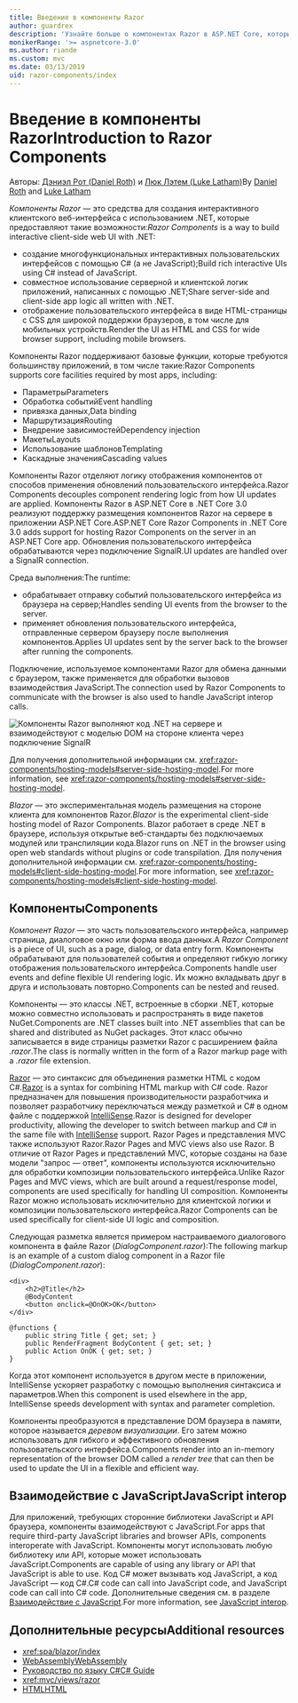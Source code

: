 ```yaml
---
title: Введение в компоненты Razor
author: guardrex
description: 'Узнайте больше о компонентах Razor в ASP.NET Core, которые позволяют создать интерактивный клиентский веб-интерфейс с использованием .NET в приложении ASP.NET Core.'
monikerRange: '>= aspnetcore-3.0'
ms.author: riande
ms.custom: mvc
ms.date: 03/13/2019
uid: razor-components/index
---
```

# <a name="introduction-to-razor-components"></a><span data-ttu-id="4e82b-103">Введение в компоненты Razor</span><span class="sxs-lookup"><span data-stu-id="4e82b-103">Introduction to Razor Components</span></span>

<span data-ttu-id="4e82b-104">Авторы: [Дэниэл Рот (Daniel Roth)](https://github.com/danroth27) и [Люк Лэтем (Luke Latham)](https://github.com/guardrex)</span><span class="sxs-lookup"><span data-stu-id="4e82b-104">By [Daniel Roth](https://github.com/danroth27) and [Luke Latham](https://github.com/guardrex)</span></span>

<span data-ttu-id="4e82b-105">*Компоненты Razor* — это средства для создания интерактивного клиентского веб-интерфейса с использованием .NET, которые предоставляют такие возможности:</span><span class="sxs-lookup"><span data-stu-id="4e82b-105">*Razor Components* is a way to build interactive client-side web UI with .NET:</span></span>

* <span data-ttu-id="4e82b-106">создание многофункциональных интерактивных пользовательских интерфейсов с помощью C# (а не JavaScript);</span><span class="sxs-lookup"><span data-stu-id="4e82b-106">Build rich interactive UIs using C# instead of JavaScript.</span></span>
* <span data-ttu-id="4e82b-107">совместное использование серверной и клиентской логик приложений, написанных с помощью .NET;</span><span class="sxs-lookup"><span data-stu-id="4e82b-107">Share server-side and client-side app logic all written with .NET.</span></span>
* <span data-ttu-id="4e82b-108">отображение пользовательского интерфейса в виде HTML-страницы с CSS для широкой поддержки браузеров, в том числе для мобильных устройств.</span><span class="sxs-lookup"><span data-stu-id="4e82b-108">Render the UI as HTML and CSS for wide browser support, including mobile browsers.</span></span>

<span data-ttu-id="4e82b-109">Компоненты Razor поддерживают базовые функции, которые требуются большинству приложений, в том числе такие:</span><span class="sxs-lookup"><span data-stu-id="4e82b-109">Razor Components supports core facilities required by most apps, including:</span></span>

* <span data-ttu-id="4e82b-110">Параметры</span><span class="sxs-lookup"><span data-stu-id="4e82b-110">Parameters</span></span>
* <span data-ttu-id="4e82b-111">Обработка событий</span><span class="sxs-lookup"><span data-stu-id="4e82b-111">Event handling</span></span>
* <span data-ttu-id="4e82b-112">привязка данных,</span><span class="sxs-lookup"><span data-stu-id="4e82b-112">Data binding</span></span>
* <span data-ttu-id="4e82b-113">Маршрутизация</span><span class="sxs-lookup"><span data-stu-id="4e82b-113">Routing</span></span>
* <span data-ttu-id="4e82b-114">Внедрение зависимостей</span><span class="sxs-lookup"><span data-stu-id="4e82b-114">Dependency injection</span></span>
* <span data-ttu-id="4e82b-115">Макеты</span><span class="sxs-lookup"><span data-stu-id="4e82b-115">Layouts</span></span>
* <span data-ttu-id="4e82b-116">Использование шаблонов</span><span class="sxs-lookup"><span data-stu-id="4e82b-116">Templating</span></span>
* <span data-ttu-id="4e82b-117">Каскадные значения</span><span class="sxs-lookup"><span data-stu-id="4e82b-117">Cascading values</span></span>

<span data-ttu-id="4e82b-118">Компоненты Razor отделяют логику отображения компонентов от способов применения обновлений пользовательского интерфейса.</span><span class="sxs-lookup"><span data-stu-id="4e82b-118">Razor Components decouples component rendering logic from how UI updates are applied.</span></span> <span data-ttu-id="4e82b-119">Компоненты Razor в ASP.NET Core в .NET Core 3.0 реализуют поддержку размещения компонентов Razor на сервере в приложении ASP.NET Core.</span><span class="sxs-lookup"><span data-stu-id="4e82b-119">ASP.NET Core Razor Components in .NET Core 3.0 adds support for hosting Razor Components on the server in an ASP.NET Core app.</span></span> <span data-ttu-id="4e82b-120">Обновления пользовательского интерфейса обрабатываются через подключение SignalR.</span><span class="sxs-lookup"><span data-stu-id="4e82b-120">UI updates are handled over a SignalR connection.</span></span>

<span data-ttu-id="4e82b-121">Среда выполнения:</span><span class="sxs-lookup"><span data-stu-id="4e82b-121">The runtime:</span></span>

* <span data-ttu-id="4e82b-122">обрабатывает отправку событий пользовательского интерфейса из браузера на сервер;</span><span class="sxs-lookup"><span data-stu-id="4e82b-122">Handles sending UI events from the browser to the server.</span></span>
* <span data-ttu-id="4e82b-123">применяет обновления пользовательского интерфейса, отправленные сервером браузеру после выполнения компонентов.</span><span class="sxs-lookup"><span data-stu-id="4e82b-123">Applies UI updates sent by the server back to the browser after running the components.</span></span>

<span data-ttu-id="4e82b-124">Подключение, используемое компонентами Razor для обмена данными с браузером, также применяется для обработки вызовов взаимодействия JavaScript.</span><span class="sxs-lookup"><span data-stu-id="4e82b-124">The connection used by Razor Components to communicate with the browser is also used to handle JavaScript interop calls.</span></span>

![Компоненты Razor выполняют код .NET на сервере и взаимодействуют с моделью DOM на стороне клиента через подключение SignalR](index/_static/aspnet-core-razor-components.png)

<span data-ttu-id="4e82b-126">Для получения дополнительной информации см. <xref:razor-components/hosting-models#server-side-hosting-model>.</span><span class="sxs-lookup"><span data-stu-id="4e82b-126">For more information, see <xref:razor-components/hosting-models#server-side-hosting-model>.</span></span>

<span data-ttu-id="4e82b-127">*Blazor* — это экспериментальная модель размещения на стороне клиента для компонентов Razor.</span><span class="sxs-lookup"><span data-stu-id="4e82b-127">*Blazor* is the experimental client-side hosting model of Razor Components.</span></span> <span data-ttu-id="4e82b-128">Blazor работает в среде .NET в браузере, используя открытые веб-стандарты без подключаемых модулей или транспиляции кода.</span><span class="sxs-lookup"><span data-stu-id="4e82b-128">Blazor runs on .NET in the browser using open web standards without plugins or code transpilation.</span></span> <span data-ttu-id="4e82b-129">Для получения дополнительной информации см. <xref:razor-components/hosting-models#client-side-hosting-model>.</span><span class="sxs-lookup"><span data-stu-id="4e82b-129">For more information, see <xref:razor-components/hosting-models#client-side-hosting-model>.</span></span>

## <a name="components"></a><span data-ttu-id="4e82b-130">Компоненты</span><span class="sxs-lookup"><span data-stu-id="4e82b-130">Components</span></span>

<span data-ttu-id="4e82b-131">*Компонент Razor* — это часть пользовательского интерфейса, например страница, диалоговое окно или форма ввода данных.</span><span class="sxs-lookup"><span data-stu-id="4e82b-131">A *Razor Component* is a piece of UI, such as a page, dialog, or data entry form.</span></span> <span data-ttu-id="4e82b-132">Компоненты обрабатывают для пользователей события и определяют гибкую логику отображения пользовательского интерфейса.</span><span class="sxs-lookup"><span data-stu-id="4e82b-132">Components handle user events and define flexible UI rendering logic.</span></span> <span data-ttu-id="4e82b-133">Их можно вкладывать друг в друга и использовать повторно.</span><span class="sxs-lookup"><span data-stu-id="4e82b-133">Components can be nested and reused.</span></span>

<span data-ttu-id="4e82b-134">Компоненты — это классы .NET, встроенные в сборки .NET, которые можно совместно использовать и распространять в виде пакетов NuGet.</span><span class="sxs-lookup"><span data-stu-id="4e82b-134">Components are .NET classes built into .NET assemblies that can be shared and distributed as NuGet packages.</span></span> <span data-ttu-id="4e82b-135">Этот класс обычно записывается в виде страницы разметки Razor с расширением файла *.razor*.</span><span class="sxs-lookup"><span data-stu-id="4e82b-135">The class is normally written in the form of a Razor markup page with a *.razor* file extension.</span></span>

<span data-ttu-id="4e82b-136">[Razor](xref:mvc/views/razor) — это синтаксис для объединения разметки HTML с кодом C#.</span><span class="sxs-lookup"><span data-stu-id="4e82b-136">[Razor](xref:mvc/views/razor) is a syntax for combining HTML markup with C# code.</span></span> <span data-ttu-id="4e82b-137">Razor предназначен для повышения производительности разработчика и позволяет разработчику переключаться между разметкой и C# в одном файле с поддержкой [IntelliSense](/visualstudio/ide/using-intellisense).</span><span class="sxs-lookup"><span data-stu-id="4e82b-137">Razor is designed for developer productivity, allowing the developer to switch between markup and C# in the same file with [IntelliSense](/visualstudio/ide/using-intellisense) support.</span></span> <span data-ttu-id="4e82b-138">Razor Pages и представления MVC также используют Razor.</span><span class="sxs-lookup"><span data-stu-id="4e82b-138">Razor Pages and MVC views also use Razor.</span></span> <span data-ttu-id="4e82b-139">В отличие от Razor Pages и представлений MVC, которые созданы на базе модели "запрос — ответ", компоненты используются исключительно для обработки композиции пользовательского интерфейса.</span><span class="sxs-lookup"><span data-stu-id="4e82b-139">Unlike Razor Pages and MVC views, which are built around a request/response model, components are used specifically for handling UI composition.</span></span> <span data-ttu-id="4e82b-140">Компоненты Razor можно использовать исключительно для клиентской логики и композиции пользовательского интерфейса.</span><span class="sxs-lookup"><span data-stu-id="4e82b-140">Razor Components can be used specifically for client-side UI logic and composition.</span></span>

<span data-ttu-id="4e82b-141">Следующая разметка является примером настраиваемого диалогового компонента в файле Razor (*DialogComponent.razor*):</span><span class="sxs-lookup"><span data-stu-id="4e82b-141">The following markup is an example of a custom dialog component in a Razor file (*DialogComponent.razor*):</span></span>

```cshtml
<div>
    <h2>@Title</h2>
    @BodyContent
    <button onclick=@OnOK>OK</button>
</div>

@functions {
    public string Title { get; set; }
    public RenderFragment BodyContent { get; set; }
    public Action OnOK { get; set; }
}
```

<span data-ttu-id="4e82b-142">Когда этот компонент используется в другом месте в приложении, IntelliSense ускоряет разработку с помощью выполнения синтаксиса и параметров.</span><span class="sxs-lookup"><span data-stu-id="4e82b-142">When this component is used elsewhere in the app, IntelliSense speeds development with syntax and parameter completion.</span></span>

<span data-ttu-id="4e82b-143">Компоненты преобразуются в представление DOM браузера в памяти, которое называется *деревом визуализации*. Его затем можно использовать для гибкого и эффективного обновления пользовательского интерфейса.</span><span class="sxs-lookup"><span data-stu-id="4e82b-143">Components render into an in-memory representation of the browser DOM called a *render tree* that can then be used to update the UI in a flexible and efficient way.</span></span>

## <a name="javascript-interop"></a><span data-ttu-id="4e82b-144">Взаимодействие с JavaScript</span><span class="sxs-lookup"><span data-stu-id="4e82b-144">JavaScript interop</span></span>

<span data-ttu-id="4e82b-145">Для приложений, требующих сторонние библиотеки JavaScript и API браузера, компоненты взаимодействуют с JavaScript.</span><span class="sxs-lookup"><span data-stu-id="4e82b-145">For apps that require third-party JavaScript libraries and browser APIs, components interoperate with JavaScript.</span></span> <span data-ttu-id="4e82b-146">Компоненты могут использовать любую библиотеку или API, которые может использовать JavaScript.</span><span class="sxs-lookup"><span data-stu-id="4e82b-146">Components are capable of using any library or API that JavaScript is able to use.</span></span> <span data-ttu-id="4e82b-147">Код C# может вызывать код JavaScript, а код JavaScript — код C#.</span><span class="sxs-lookup"><span data-stu-id="4e82b-147">C# code can call into JavaScript code, and JavaScript code can call into C# code.</span></span> <span data-ttu-id="4e82b-148">Дополнительные сведения см. в разделе [Взаимодействие с JavaScript](xref:razor-components/javascript-interop).</span><span class="sxs-lookup"><span data-stu-id="4e82b-148">For more information, see [JavaScript interop](xref:razor-components/javascript-interop).</span></span>

## <a name="additional-resources"></a><span data-ttu-id="4e82b-149">Дополнительные ресурсы</span><span class="sxs-lookup"><span data-stu-id="4e82b-149">Additional resources</span></span>

* <xref:spa/blazor/index>
* [<span data-ttu-id="4e82b-150">WebAssembly</span><span class="sxs-lookup"><span data-stu-id="4e82b-150">WebAssembly</span></span>](http://webassembly.org/)
* [<span data-ttu-id="4e82b-151">Руководство по языку C#</span><span class="sxs-lookup"><span data-stu-id="4e82b-151">C# Guide</span></span>](/dotnet/csharp/)
* <xref:mvc/views/razor>
* [<span data-ttu-id="4e82b-152">HTML</span><span class="sxs-lookup"><span data-stu-id="4e82b-152">HTML</span></span>](https://www.w3.org/html/)

